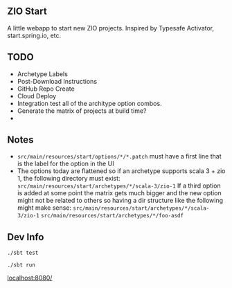 ZIO Start
---------

A little webapp to start new ZIO projects. Inspired by Typesafe Activator, start.spring.io, etc.


## TODO
- Archetype Labels
- Post-Download Instructions
- GitHub Repo Create
- Cloud Deploy
- Integration test all of the architype option combos.
- Generate the matrix of projects at build time?
- 

## Notes
- `src/main/resources/start/options/*/*.patch` must have a first line that is the label for the option in the UI
- The options today are flattened so if an archetype supports scala 3 + zio 1, the following directory must exist:
  `src/main/resources/start/archetypes/*/scala-3/zio-1`
  If a third option is added at some point the matrix gets much bigger and the new option might not be related to others so having a dir structure like the following might make sense:
  `src/main/resources/start/archetypes/*/scala-3/zio-1`
  `src/main/resources/start/archetypes/*/foo-asdf`

## Dev Info

```
./sbt test
```

```
./sbt run
```

[localhost:8080/](http://localhost:8080/)